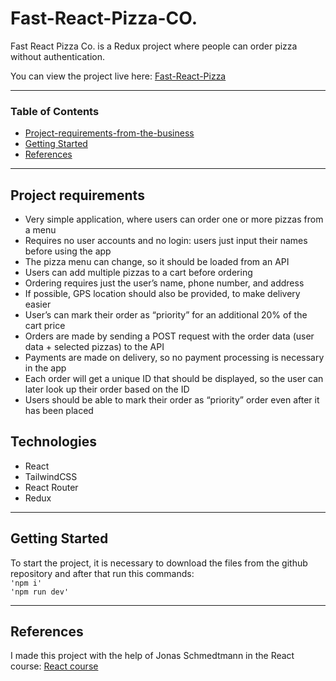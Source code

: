 # Fast-React-Pizza-CO.

Fast React Pizza Co. is a Redux project where people can order pizza without authentication.

You can view the project live here:
[Fast-React-Pizza](https://pizza-app-eosin.vercel.app/)

---

### Table of Contents

- [Project-requirements-from-the-business](#project-requirements)
- [Getting Started](#getting-started)
- [References](#references)

---

## Project requirements

- Very simple application, where users can order one or more pizzas from a menu
- Requires no user accounts and no login: users just input their names before using the app
- The pizza menu can change, so it should be loaded from an API
- Users can add multiple pizzas to a cart before ordering
- Ordering requires just the user’s name, phone number, and address
- If possible, GPS location should also be provided, to make delivery easier
- User’s can mark their order as “priority” for an additional 20% of the cart price
- Orders are made by sending a POST request with the order data (user data + selected pizzas) to the API
- Payments are made on delivery, so no payment processing is necessary in the app
- Each order will get a unique ID that should be displayed, so the user can later look up their order based on the ID
- Users should be able to mark their order as “priority” order even after it has been placed

## Technologies

- React
- TailwindCSS
- React Router
- Redux

---

## Getting Started

To start the project, it is necessary to download the files from the github repository and after that run this commands:
<br>`'npm i'` <br> `'npm run dev'`

---

## References

I made this project with the help of Jonas Schmedtmann in the React course: [React course](https://www.udemy.com/course/the-ultimate-react-course/)
